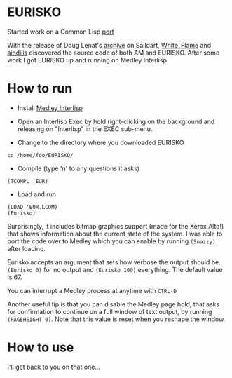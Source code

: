 # EURISKO

Started work on a Common Lisp [port](https://github.com/seveno4/EURISKO/tree/cl)

With the release of Doug Lenat's [archive](https://www.saildart.org/DBL) on Saildart, [White_Flame](https://white-flame.com/am-eurisko.html) and [aindilis](https://frdcsa.org/~andrewdo/WebWiki/Landing.html) discovered the source code of both AM and EURISKO. After some work I got EURISKO up and running on Medley Interlisp.

# How to run
* Install [Medley Interlisp](https://github.com/Interlisp/medley)  

* Open an Interlisp Exec by hold right-clicking on the background and releasing on "Interlisp" in the EXEC sub-menu.  

* Change to the directory where you downloaded EURISKO  
```
cd /home/foo/EURISKO/
```
* Compile (type 'n' to any questions it asks)
```
(TCOMPL 'EUR)
```
* Load and run
```
(LOAD 'EUR.LCOM)
(Eurisko)
```

Surprisingly, it includes bitmap graphics support (made for the Xerox Alto!) that shows information about the current state of the system. I was able to port the code over to Medley which you can enable by running `(Snazzy)` after loading.  

Eurisko accepts an argument that sets how verbose the output should be. `(Eurisko 0)` for no output and `(Eurisko 100)` everything. The default value is 67.  

You can interrupt a Medley process at anytime with `CTRL-D`  

Another useful tip is that you can disable the Medley page hold, that asks for confirmation to continue on a full window of text output, by running `(PAGEHEIGHT 0)`.  Note that this value is reset when you reshape the window.  

# How to use
I'll get back to you on that one...
